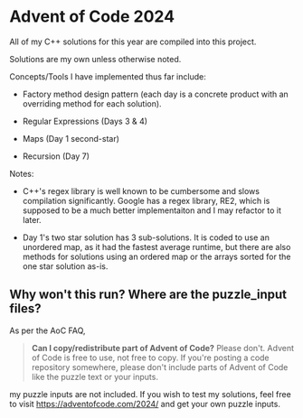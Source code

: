 # Advent of Code 2024

All of my C++ solutions for this year are compiled into this project.

Solutions are my own unless otherwise noted.

Concepts/Tools I have implemented thus far include:

- Factory method design pattern (each day is a concrete product with an overriding method for each solution).
  
- Regular Expressions (Days 3 & 4)
  
- Maps (Day 1 second-star)

- Recursion (Day 7)

Notes:

- C++'s regex library is well known to be cumbersome and slows compilation significantly. Google has a regex library, RE2, which is supposed to be a much better implementaiton and I may refactor to it later.

- Day 1's two star solution has 3 sub-solutions. It is coded to use an unordered map, as it had the fastest average runtime, but there are also methods for solutions using an ordered map or the arrays sorted for the one star solution as-is.

## Why won't this run? Where are the puzzle_input files?

As per the AoC FAQ, 

>**Can I copy/redistribute part of Advent of Code?** Please don't. Advent of Code is free to use, not free to copy. If you're posting a code repository somewhere, please don't include parts of Advent of Code like the puzzle text or your inputs.

my puzzle inputs are not included. If you wish to test my solutions, feel free to visit https://adventofcode.com/2024/ and get your own puzzle inputs.

